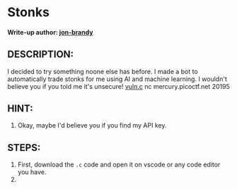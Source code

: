 # Stonks
#### Write-up author: [jon-brandy](https://github.com/jon-brandy)
## DESCRIPTION:
I decided to try something noone else has before. 
I made a bot to automatically trade stonks for me using AI and machine learning. 
I wouldn't believe you if you told me it's unsecure! 
[vuln.c](https://github.com/jon-brandy/CTF-WRITE-UP/blob/9496c9b2a18da32edc5c92eefe0dad8304f27b13/Asset/Stonks/vuln.c) nc mercury.picoctf.net 20195
## HINT:
1. Okay, maybe I'd believe you if you find my API key.
## STEPS:
1. First, download the `.c` code and open it on vscode or any code editor you have.
2. 
